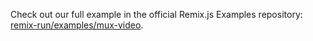 Check out our full example in the official Remix.js Examples repository: [remix-run/examples/mux-video](https://github.com/remix-run/examples/tree/main/mux-video).
